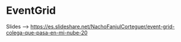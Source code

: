 # EventGrid

Slides --> https://es.slideshare.net/NachoFanjulCorteguer/event-grid-colega-que-pasa-en-mi-nube-20
